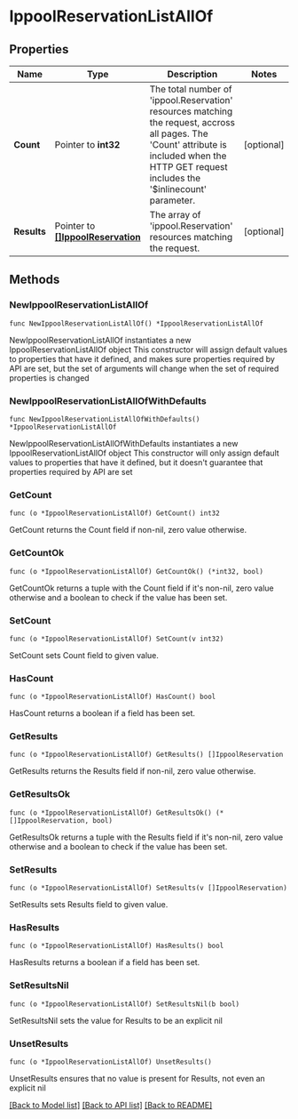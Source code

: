 # IppoolReservationListAllOf

## Properties

Name | Type | Description | Notes
------------ | ------------- | ------------- | -------------
**Count** | Pointer to **int32** | The total number of &#39;ippool.Reservation&#39; resources matching the request, accross all pages. The &#39;Count&#39; attribute is included when the HTTP GET request includes the &#39;$inlinecount&#39; parameter. | [optional] 
**Results** | Pointer to [**[]IppoolReservation**](IppoolReservation.md) | The array of &#39;ippool.Reservation&#39; resources matching the request. | [optional] 

## Methods

### NewIppoolReservationListAllOf

`func NewIppoolReservationListAllOf() *IppoolReservationListAllOf`

NewIppoolReservationListAllOf instantiates a new IppoolReservationListAllOf object
This constructor will assign default values to properties that have it defined,
and makes sure properties required by API are set, but the set of arguments
will change when the set of required properties is changed

### NewIppoolReservationListAllOfWithDefaults

`func NewIppoolReservationListAllOfWithDefaults() *IppoolReservationListAllOf`

NewIppoolReservationListAllOfWithDefaults instantiates a new IppoolReservationListAllOf object
This constructor will only assign default values to properties that have it defined,
but it doesn't guarantee that properties required by API are set

### GetCount

`func (o *IppoolReservationListAllOf) GetCount() int32`

GetCount returns the Count field if non-nil, zero value otherwise.

### GetCountOk

`func (o *IppoolReservationListAllOf) GetCountOk() (*int32, bool)`

GetCountOk returns a tuple with the Count field if it's non-nil, zero value otherwise
and a boolean to check if the value has been set.

### SetCount

`func (o *IppoolReservationListAllOf) SetCount(v int32)`

SetCount sets Count field to given value.

### HasCount

`func (o *IppoolReservationListAllOf) HasCount() bool`

HasCount returns a boolean if a field has been set.

### GetResults

`func (o *IppoolReservationListAllOf) GetResults() []IppoolReservation`

GetResults returns the Results field if non-nil, zero value otherwise.

### GetResultsOk

`func (o *IppoolReservationListAllOf) GetResultsOk() (*[]IppoolReservation, bool)`

GetResultsOk returns a tuple with the Results field if it's non-nil, zero value otherwise
and a boolean to check if the value has been set.

### SetResults

`func (o *IppoolReservationListAllOf) SetResults(v []IppoolReservation)`

SetResults sets Results field to given value.

### HasResults

`func (o *IppoolReservationListAllOf) HasResults() bool`

HasResults returns a boolean if a field has been set.

### SetResultsNil

`func (o *IppoolReservationListAllOf) SetResultsNil(b bool)`

 SetResultsNil sets the value for Results to be an explicit nil

### UnsetResults
`func (o *IppoolReservationListAllOf) UnsetResults()`

UnsetResults ensures that no value is present for Results, not even an explicit nil

[[Back to Model list]](../README.md#documentation-for-models) [[Back to API list]](../README.md#documentation-for-api-endpoints) [[Back to README]](../README.md)



